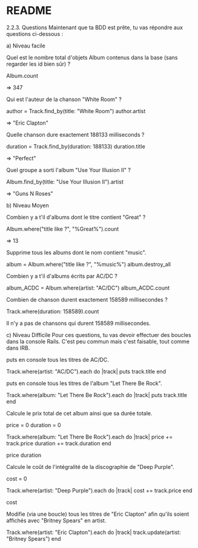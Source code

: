 # README

2.2.3. Questions Maintenant que ta BDD est prête, tu vas répondre aux questions ci-dessous :

a) Niveau facile

Quel est le nombre total d'objets Album contenus dans la base (sans regarder les id bien sûr) ?

Album.count

=> 347

Qui est l'auteur de la chanson "White Room" ?

author = Track.find_by(title: "White Room") author.artist

=> "Eric Clapton"

Quelle chanson dure exactement 188133 milliseconds ?

duration = Track.find_by(duration: 188133) duration.title

=> "Perfect"

Quel groupe a sorti l'album "Use Your Illusion II" ?

Album.find_by(title: "Use Your Illusion II").artist

=> "Guns N Roses"

b) Niveau Moyen

Combien y a t'il d'albums dont le titre contient "Great" ?

Album.where("title like ?", "%Great%").count

=> 13

Supprime tous les albums dont le nom contient "music".

album = Album.where("title like ?", "%music%") 
album.destroy_all

Combien y a t'il d'albums écrits par AC/DC ?

album_ACDC = Album.where(artist: "AC/DC") album_ACDC.count

Combien de chanson durent exactement 158589 millisecondes ?

Track.where(duration: 158589).count

Il n'y a pas de chansons qui durent 158589 millisecondes.

c) Niveau Difficile
Pour ces questions, tu vas devoir effectuer des boucles dans la console Rails. C'est peu commun mais c'est faisable, tout comme dans IRB.

puts en console tous les titres de AC/DC.

Track.where(artist: "AC/DC").each do |track|
    puts track.title
end

puts en console tous les titres de l'album "Let There Be Rock".

Track.where(album: "Let There Be Rock").each do |track|
    puts track.title
end

Calcule le prix total de cet album ainsi que sa durée totale.

price = 0
duration = 0

Track.where(album: "Let There Be Rock").each do |track|
    price += track.price
    duration += track.duration
end

price
duration

Calcule le coût de l'intégralité de la discographie de "Deep Purple".

cost = 0

Track.where(artist: "Deep Purple").each do |track|
    cost += track.price
end

cost

Modifie (via une boucle) tous les titres de "Eric Clapton" afin qu'ils soient affichés avec "Britney Spears" en artist.

Track.where(artist: "Eric Clapton").each do |track|
    track.update(artist: "Britney Spears")
end

